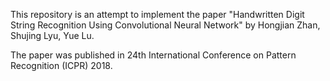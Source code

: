 This repository is an attempt to implement the paper "Handwritten Digit String Recognition Using Convolutional Neural Network" by Hongjian Zhan, Shujing Lyu, Yue Lu.

The paper was published in 24th International Conference on Pattern Recognition (ICPR) 2018.